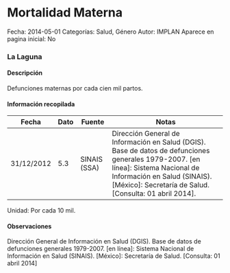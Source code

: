 Mortalidad Materna
=====

Fecha: 2014-05-01
Categorías: Salud, Género
Autor: IMPLAN
Aparece en pagina inicial: No

### La Laguna

#### Descripción

Defunciones maternas por cada cien mil partos.

<!-- break -->

#### Información recopilada

<table class="table table-hover table-bordered matriz">
  <thead>
    <tr><th>Fecha</th><th>Dato</th><th>Fuente</th><th>Notas</th></tr>
  </thead>
  <tbody>
    <tr><td class="centrado">31/12/2012</td><td class="derecha">5.3</td><td>SINAIS (SSA)</td><td>Dirección General de Información en Salud (DGIS). Base de datos de defunciones generales 1979-2007. [en línea]: Sistema Nacional de Información en Salud (SINAIS). [México]: Secretaría de Salud. <http://www.sinais.salud.gob.mx> [Consulta: 01 abril 2014].</td></tr>
  </tbody>
</table>

Unidad: Por cada 10 mil.

#### Observaciones

Dirección General de Información en Salud (DGIS). Base de datos de defunciones generales 1979-2007. [en línea]: Sistema Nacional de Información en Salud (SINAIS). [México]: Secretaría de Salud. [Consulta: 01 abril 2014]

